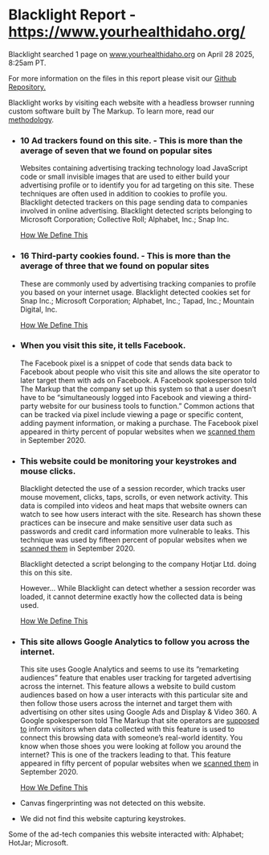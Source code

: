 Blacklight Report - https://www.yourhealthidaho.org/
====================================================

Blacklight searched 1 page on www.yourhealthidaho.org on April 28 2025, 8:25am PT.

For more information on the files in this report please visit our [Github Repository.](https://github.com/the-markup/blacklight-collector#inspection-result)

Blacklight works by visiting each website with a headless browser running custom software built by The Markup. To learn more, read our [methodology](https://themarkup.org/blacklight/2020/09/22/how-we-built-a-real-time-privacy-inspector).

* ### 10 Ad trackers found on this site. - This is more than the average of seven that we found on popular sites

  Websites containing advertising tracking technology load JavaScript code or small invisible images that are used to either build your advertising profile or to identify you for ad targeting on this site. These techniques are often used in addition to cookies to profile you. Blacklight detected trackers on this page sending data to companies involved in online advertising. Blacklight detected scripts belonging to Microsoft Corporation; Collective Roll; Alphabet, Inc.; Snap Inc.

  [How We Define This](https://themarkup.org/blacklight/2020/09/22/how-we-built-a-real-time-privacy-inspector#ad-trackers)

* ### 16 Third-party cookies found. - This is more than the average of three that we found on popular sites

  These are commonly used by advertising tracking companies to profile you based on your internet usage. Blacklight detected cookies set for Snap Inc.; Microsoft Corporation; Alphabet, Inc.; Tapad, Inc.; Mountain Digital, Inc.
    
  [How We Define This](https://themarkup.org/blacklight/2020/09/22/how-we-built-a-real-time-privacy-inspector#third-party-cookies)

* ### When you visit this site, it tells Facebook.

  The Facebook pixel is a snippet of code that sends data back to Facebook about people who visit this site and allows the site operator to later target them with ads on Facebook. A Facebook spokesperson told The Markup that the company set up this system so that a user doesn’t have to be “simultaneously logged into Facebook and viewing a third-party website for our business tools to function.” Common actions that can be tracked via pixel include viewing a page or specific content, adding payment information, or making a purchase. The Facebook pixel appeared in thirty percent of popular websites when we [scanned them](https://themarkup.org/blacklight/2020/09/22/how-we-built-a-real-time-privacy-inspector#survey) in September 2020.

* ### This website could be monitoring your keystrokes and mouse clicks.

  Blacklight detected the use of a session recorder, which tracks user mouse movement, clicks, taps, scrolls, or even network activity. This data is compiled into videos and heat maps that website owners can watch to see how users interact with the site. Research has shown these practices can be insecure and make sensitive user data such as passwords and credit card information more vulnerable to leaks. This technique was used by fifteen percent of popular websites when we [scanned them](https://themarkup.org/blacklight/2020/09/22/how-we-built-a-real-time-privacy-inspector#survey) in September 2020.

  Blacklight detected a script belonging to the company Hotjar Ltd. doing this on this site.

  However... While Blacklight can detect whether a session recorder was loaded, it cannot determine exactly how the collected data is being used.

  [How We Define This](https://themarkup.org/blacklight/2020/09/22/how-we-built-a-real-time-privacy-inspector#session-recording)

* ### This site allows Google Analytics to follow you across the internet.

  This site uses Google Analytics and seems to use its ”remarketing audiences” feature that enables user tracking for targeted advertising across the internet. This feature allows a website to build custom audiences based on how a user interacts with this particular site and then follow those users across the internet and target them with advertising on other sites using Google Ads and Display & Video 360. A Google spokesperson told The Markup that site operators are [supposed to](https://support.google.com/analytics/answer/2700409?hl=en) inform visitors when data collected with this feature is used to connect this browsing data with someone’s real-world identity. You know when those shoes you were looking at follow you around the internet? This is one of the trackers leading to that. This feature appeared in fifty percent of popular websites when we [scanned them](https://themarkup.org/blacklight/2020/09/22/how-we-built-a-real-time-privacy-inspector#survey) in September 2020.

  [How We Define This](https://themarkup.org/blacklight/2020/09/22/how-we-built-a-real-time-privacy-inspector#google-analytics-remarketing-audiences)

* Canvas fingerprinting was not detected on this website.

* We did not find this website capturing keystrokes.

Some of the ad-tech companies this website interacted with: Alphabet; HotJar; Microsoft.
